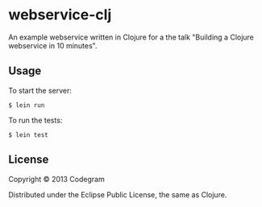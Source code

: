 # webservice-clj

An example webservice written in Clojure for a the talk "Building a Clojure
webservice in 10 minutes".

## Usage

To start the server:

    $ lein run

To run the tests:

    $ lein test

## License

Copyright © 2013 Codegram

Distributed under the Eclipse Public License, the same as Clojure.
